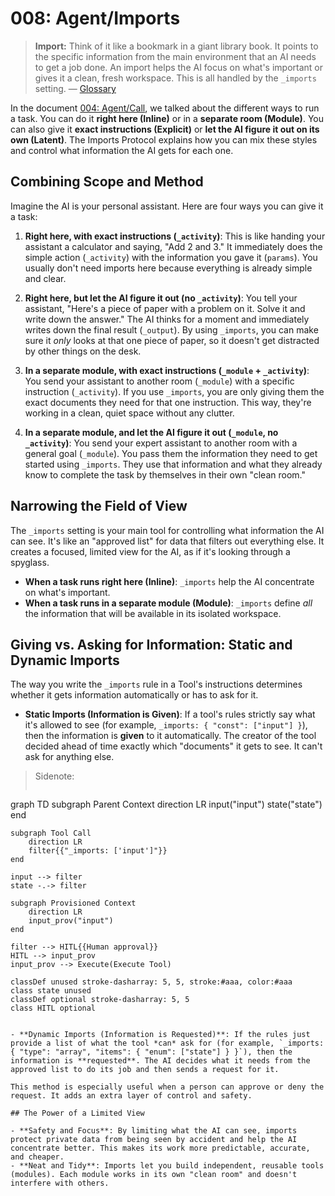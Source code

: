 # 008: Agent/Imports

> **Import:** Think of it like a bookmark in a giant library book. It points to the specific information from the main environment that an AI needs to get a job done. An import helps the AI focus on what's important or gives it a clean, fresh workspace. This is all handled by the `_imports` setting. — [Glossary](./000_glossary.md)

In the document [004: Agent/Call](./004_agent_call.md), we talked about the different ways to run a task. You can do it **right here (Inline)** or in a **separate room (Module)**. You can also give it **exact instructions (Explicit)** or **let the AI figure it out on its own (Latent)**. The Imports Protocol explains how you can mix these styles and control what information the AI gets for each one.

## Combining Scope and Method

Imagine the AI is your personal assistant. Here are four ways you can give it a task:

1.  **Right here, with exact instructions (`_activity`)**: This is like handing your assistant a calculator and saying, "Add 2 and 3." It immediately does the simple action (`_activity`) with the information you gave it (`params`). You usually don't need imports here because everything is already simple and clear.

2.  **Right here, but let the AI figure it out (no `_activity`)**: You tell your assistant, "Here's a piece of paper with a problem on it. Solve it and write down the answer." The AI thinks for a moment and immediately writes down the final result (`_output`). By using `_imports`, you can make sure it *only* looks at that one piece of paper, so it doesn't get distracted by other things on the desk.

3.  **In a separate module, with exact instructions (`_module` + `_activity`)**: You send your assistant to another room (`_module`) with a specific instruction (`_activity`). If you use `_imports`, you are only giving them the exact documents they need for that one instruction. This way, they're working in a clean, quiet space without any clutter.

4.  **In a separate module, and let the AI figure it out (`_module`, no `_activity`)**: You send your expert assistant to another room with a general goal (`_module`). You pass them the information they need to get started using `_imports`. They use that information and what they already know to complete the task by themselves in their own "clean room."

## Narrowing the Field of View

The `_imports` setting is your main tool for controlling what information the AI can see. It's like an "approved list" for data that filters out everything else. It creates a focused, limited view for the AI, as if it's looking through a spyglass.

- **When a task runs right here (Inline)**: `_imports` help the AI concentrate on what's important.
- **When a task runs in a separate module (Module)**: `_imports` define *all* the information that will be available in its isolated workspace.

## Giving vs. Asking for Information: Static and Dynamic Imports

The way you write the `_imports` rule in a Tool's instructions determines whether it gets information automatically or has to ask for it.

- **Static Imports (Information is Given)**: If a tool's rules strictly say what it's allowed to see (for example, `_imports: { "const": ["input"] }`), then the information is **given** to it automatically. The creator of the tool decided ahead of time exactly which "documents" it gets to see. It can't ask for anything else.

> Sidenote:
> 
> ```mermaid
graph TD
    subgraph Parent Context
        direction LR
        input("input")
        state("state")
    end

    subgraph Tool Call
        direction LR
        filter{{"_imports: ['input']"}}
    end

    input --> filter
    state -.-> filter

    subgraph Provisioned Context
        direction LR
        input_prov("input")
    end

    filter --> HITL{{Human approval}}
    HITL --> input_prov
    input_prov --> Execute(Execute Tool)

    classDef unused stroke-dasharray: 5, 5, stroke:#aaa, color:#aaa
    class state unused
    classDef optional stroke-dasharray: 5, 5
    class HITL optional
```

- **Dynamic Imports (Information is Requested)**: If the rules just provide a list of what the tool *can* ask for (for example, `_imports: { "type": "array", "items": { "enum": ["state"] } }`), then the information is **requested**. The AI decides what it needs from the approved list to do its job and then sends a request for it.

This method is especially useful when a person can approve or deny the request. It adds an extra layer of control and safety.

## The Power of a Limited View

- **Safety and Focus**: By limiting what the AI can see, imports protect private data from being seen by accident and help the AI concentrate better. This makes its work more predictable, accurate, and cheaper.
- **Neat and Tidy**: Imports let you build independent, reusable tools (modules). Each module works in its own "clean room" and doesn't interfere with others.